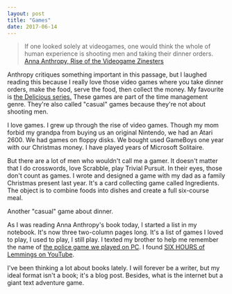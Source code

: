 ```yaml
---
layout: post
title: "Games"
date: 2017-06-14
---
```


> If one looked solely at videogames, one would think the whole of human experience is shooting men and taking their dinner orders.
<a href="http://www.indiebound.org/book/9781609803728">Anna Anthropy, Rise of the Videogame Zinesters</a>

Anthropy critiques something important in this passage, but I laughed reading this because I really love those video games where you take dinner orders, make the food, serve the food, then collect the money. My favourite is <a href="http://deliciousemily.com">the Delicious series.</a> These games are part of the time management genre. They're also called "casual" games because they're not about shooting men.

I love games. I grew up through the rise of video games. Though my mom forbid my grandpa from buying us an original Nintendo, we had an Atari 2600. We had games on floppy disks. We bought used GameBoys one year with our Christmas money. I have played years of Microsoft Solitaire.

But there are a lot of men who wouldn't call me a gamer. It doesn't matter that I do crosswords, love Scrabble, play Trivial Pursuit. In their eyes, those don't count as games. I wrote and designed a game with my dad as a family Christmas present last year. It's a card collecting game called Ingredients. The object is to combine foods into dishes and create a full six-course meal.

Another "casual" game about dinner.

As I was reading Anna Anthropy's book today, I started a list in my notebook. It's now three two-column pages long. It's a list of games I loved to play, I used to play, I still play. I texted my brother to help me remember the name of <a href="https://en.wikipedia.org/wiki/Blue_Force">the police game we played on PC</a>. I found <a href="https://www.youtube.com/watch?v=xIuxB1oR2WQ">SIX HOURS of Lemmings on YouTube</a>.

I've been thinking a lot about books lately. I will forever be a writer, but my ideal format isn't a book; it's a blog post. Besides, what is the internet but a giant text adventure game.
